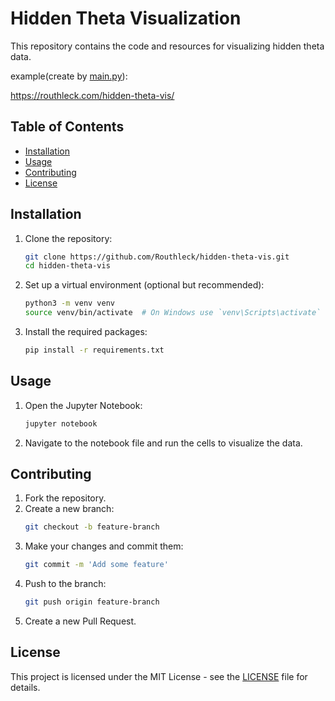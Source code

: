 # Hidden Theta Visualization

This repository contains the code and resources for visualizing hidden theta data.

example(create by [main.py](https://github.com/Routhleck/hidden-theta-vis/blob/main/main.py)):

https://routhleck.com/hidden-theta-vis/

## Table of Contents
- [Installation](#installation)
- [Usage](#usage)
- [Contributing](#contributing)
- [License](#license)

## Installation
1. Clone the repository:
    ```sh
    git clone https://github.com/Routhleck/hidden-theta-vis.git
    cd hidden-theta-vis
    ```

2. Set up a virtual environment (optional but recommended):
    ```sh
    python3 -m venv venv
    source venv/bin/activate  # On Windows use `venv\Scripts\activate`
    ```

3. Install the required packages:
    ```sh
    pip install -r requirements.txt
    ```

## Usage
1. Open the Jupyter Notebook:
    ```sh
    jupyter notebook
    ```

2. Navigate to the notebook file and run the cells to visualize the data.

## Contributing
1. Fork the repository.
2. Create a new branch:
    ```sh
    git checkout -b feature-branch
    ```
3. Make your changes and commit them:
    ```sh
    git commit -m 'Add some feature'
    ```
4. Push to the branch:
    ```sh
    git push origin feature-branch
    ```
5. Create a new Pull Request.

## License
This project is licensed under the MIT License - see the [LICENSE](LICENSE) file for details.
